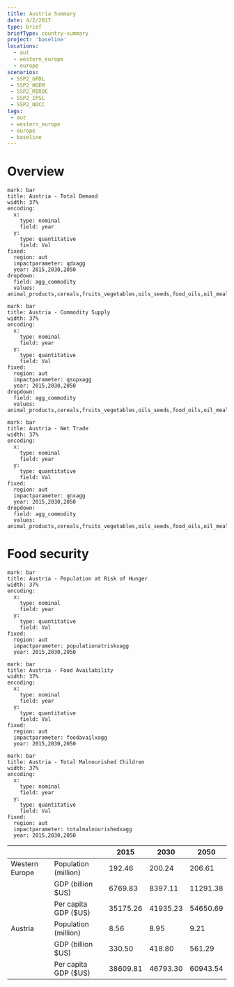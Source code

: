 ```yaml
---
title: Austria Summary
date: 4/2/2017
type: brief
briefType: country-summary
project: 'baseline'
locations:
  - aut
  - western_europe
  - europe
scenarios:
 - SSP2_GFDL
 - SSP2_HGEM
 - SSP2_MIROC
 - SSP2_IPSL
 - SSP2_NOCC
tags:
 - aut
 - western_europe
 - europe
 - baseline
---
```

# Overview 

```chart
mark: bar
title: Austria - Total Demand
width: 37%
encoding:
  x:
    type: nominal
    field: year
  y:
    type: quantitative
    field: Val
fixed:
  region: aut
  impactparameter: qdxagg
  year: 2015,2030,2050
dropdown:
  field: agg_commodity
  values: animal_products,cereals,fruits_vegetables,oils_seeds,food_oils,oil_meals,other,pulses,roots_tubers,sugar
```

```chart
mark: bar
title: Austria - Commodity Supply
width: 37%
encoding:
  x:
    type: nominal
    field: year
  y:
    type: quantitative
    field: Val
fixed:
  region: aut
  impactparameter: qsupxagg
  year: 2015,2030,2050
dropdown:
  field: agg_commodity
  values: animal_products,cereals,fruits_vegetables,oils_seeds,food_oils,oil_meals,other,pulses,roots_tubers,sugar
```

```chart
mark: bar
title: Austria - Net Trade
width: 37%
encoding:
  x:
    type: nominal
    field: year
  y:
    type: quantitative
    field: Val
fixed:
  region: aut
  impactparameter: qnxagg
  year: 2015,2030,2050
dropdown:
  field: agg_commodity
  values: animal_products,cereals,fruits_vegetables,oils_seeds,food_oils,oil_meals,other,pulses,roots_tubers,sugar
```

# Food security

```chart
mark: bar
title: Austria - Population at Risk of Hunger
width: 37%
encoding:
  x:
    type: nominal
    field: year
  y:
    type: quantitative
    field: Val
fixed:
  region: aut
  impactparameter: populationatriskxagg
  year: 2015,2030,2050
```

```chart
mark: bar
title: Austria - Food Availability
width: 37%
encoding:
  x:
    type: nominal
    field: year
  y:
    type: quantitative
    field: Val
fixed:
  region: aut
  impactparameter: foodavailxagg
  year: 2015,2030,2050
```

```chart
mark: bar
title: Austria - Total Malnourished Children
width: 37%
encoding:
  x:
    type: nominal
    field: year
  y:
    type: quantitative
    field: Val
fixed:
  region: aut
  impactparameter: totalmalnourishedxagg
  year: 2015,2030,2050
```

|   |   | 2015 | 2030 | 2050 |
|---|---|---|---|---|
| Western Europe | Population (million) | 192.46 | 200.24 | 206.61 |
|  | GDP (billion $US) | 6769.83 | 8397.11 | 11291.38 |
|  | Per capita GDP ($US) | 35175.26 | 41935.23 | 54650.69 |
| Austria | Population (million) | 8.56 | 8.95 | 9.21 |
|  | GDP (billion $US) | 330.50 | 418.80 | 561.29 |
|  | Per capita GDP ($US) | 38609.81| 46793.30| 60943.54|